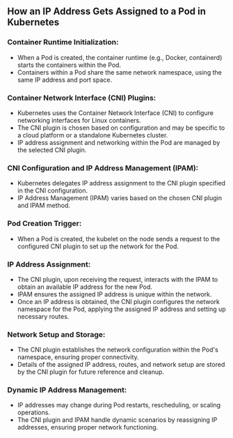 ## How an IP Address Gets Assigned to a Pod in Kubernetes

### Container Runtime Initialization:

- When a Pod is created, the container runtime (e.g., Docker, containerd) starts the containers within the Pod.
- Containers within a Pod share the same network namespace, using the same IP address and port space.

### Container Network Interface (CNI) Plugins:

- Kubernetes uses the Container Network Interface (CNI) to configure networking interfaces for Linux containers.
- The CNI plugin is chosen based on configuration and may be specific to a cloud platform or a standalone Kubernetes cluster.
- IP address assignment and networking within the Pod are managed by the selected CNI plugin.

### CNI Configuration and IP Address Management (IPAM):

- Kubernetes delegates IP address assignment to the CNI plugin specified in the CNI configuration.
- IP Address Management (IPAM) varies based on the chosen CNI plugin and IPAM method.

### Pod Creation Trigger:

- When a Pod is created, the kubelet on the node sends a request to the configured CNI plugin to set up the network for the Pod.

### IP Address Assignment:

- The CNI plugin, upon receiving the request, interacts with the IPAM to obtain an available IP address for the new Pod.
- IPAM ensures the assigned IP address is unique within the network.
- Once an IP address is obtained, the CNI plugin configures the network namespace for the Pod, applying the assigned IP address and setting up necessary routes.

### Network Setup and Storage:

- The CNI plugin establishes the network configuration within the Pod's namespace, ensuring proper connectivity.
- Details of the assigned IP address, routes, and network setup are stored by the CNI plugin for future reference and cleanup.

### Dynamic IP Address Management:

- IP addresses may change during Pod restarts, rescheduling, or scaling operations.
- The CNI plugin and IPAM handle dynamic scenarios by reassigning IP addresses, ensuring proper network functioning.
